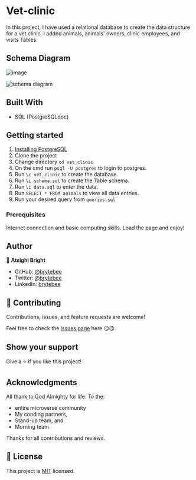 # Vet-clinic

In this project, I have used a relational database to create the data structure for a vet clinic. I added animals, animals' owners, clinic employees, and visits Tables.

## Schema Diagram
![image](https://user-images.githubusercontent.com/27709832/160799747-34261014-1815-498c-8cf9-b4109b7cc7d2.png)

![schema diagram](https://user-images.githubusercontent.com/27709832/160799466-354e3fac-5468-48da-abe6-e95523901043.gif)

## Built With

- SQL (PostgreSQLdoc)

## Getting started

1. [Installing PostgreSQL](https://www.postgresql.org/download/)
2. Clone the project
3. Change directory `cd vet_clinic`
4. On the cmd run `psql -U postgres` to login to postgres.
5. Run `\c vet_clinic` to create the database.
6. Run `\i schema.sql` to create the Table schema.
7. Run `\i data.sql` to enter the data.
8. Run `SELECT * FROM animals` to view all data entries.
9. Run your desired query from `queries.sql`

### Prerequisites

Internet connection and basic computing skills.
Load the page and enjoy!

## Author

👤 **Atsighi Bright**

- GitHub: [@brytebee](https://github.com/brytebee)
- Twitter: [@brytebee](https://twitter.com/brytebee)
- LinkedIn: [brytebee](https://www.linkedin.com/in/brytebee/)

## 🤝 Contributing

Contributions, issues, and feature requests are welcome!

Feel free to check the [issues page](https://github.com/brytebee/Vet-clinic/issues) here 😏😏.

## Show your support

Give a ⭐️ if you like this project!

## Acknowledgments

All thank to God Almighty for life.
To the:

- entire microverse community
- My conding partners,
- Stand-up team, and
- Morning team

Thanks for all contributions and reviews.

## 📝 License

This project is [MIT](./MIT.md) licensed.
